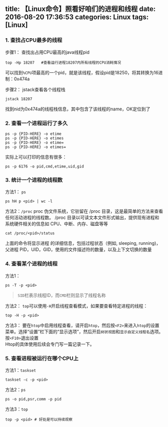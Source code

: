 title: 【Linux命令】照看好咱们的进程和线程
date: 2016-08-20 17:36:53
categories: Linux
tags: [Linux]
---
### 1. 查找占CPU最多的线程
步骤1： 查找出占用CPU最高的java线程pid
```Shell
top -Hp 18207   #查看运行进程18207内所有线程的CPU消耗情况
```
可以找到`%CPU`项最高的一个pid，就是该线程，假设pid是18250，将其转换为16进制：0x474a    

步骤2： jstack查看各个线程栈
```Shell
jstack 18207
```
找到nid为0x474a的线程栈信息，其中包含了该线程的name，OK定位到了   

### 2. 查看一个进程运行了多久

```
ps -p {PID-HERE} -o etime
ps -p {PID-HERE} -o etimes
ps -p {PID-HERE} -o etime=
ps -p {PID-HERE} -o etimes=
```

实际上可以打印的信息有很多：
```
ps -p 6176 -o pid,cmd,etime,uid,gid
```

### 3. 统计一个进程的线程数
方法1： `ps`
```
ps hH p <pid> | wc -l
```
方法2：`/proc`
proc 伪文件系统，它驻留在 /proc 目录，这是最简单的方法来查看任何活动进程的线程数。 /proc 目录以可读文本文件形式输出，提供现有进程和系统硬件相关的信息如 CPU、中断、内存、磁盘等等  
```
cat /proc/<pid>/status
```
上面的命令将显示进程 <pid> 的详细信息，包括过程状态（例如, sleeping, running)，父进程 PID，UID，GID，使用的文件描述符的数量，以及上下文切换的数量


### 4. 查看某个进程的线程
方法1：
```
ps -T -p <pid>
```
> `SID`栏表示线程ID，而`CMD`栏则显示了线程名称

方法2：
`top`可以使用`-H`开启线程查看模式，如果要查看特定进程的线程：
```
top -H -p <pid>
```
方法3：
要在`htop`中启用线程查看，请开启`htop`，然后按`<F2>`来进入`htop`的设置菜单。选择“设置”栏下面的“显示选项”，然后开启`树状视图`和`显示自定义线程名`选项。按`<F10>`退出设置  
Htop的具体使用后续会专门写一篇记录一下。  

### 5. 查看进程被运行在哪个CPU上
方法1：`taskset`  
```
taskset -c -p <pid>
```
方法2：`ps`
```
ps -o pid,psr,comm -p pid
```
方法3：`top`
```
top -p <pid> # 好处是可以持续观察
```
